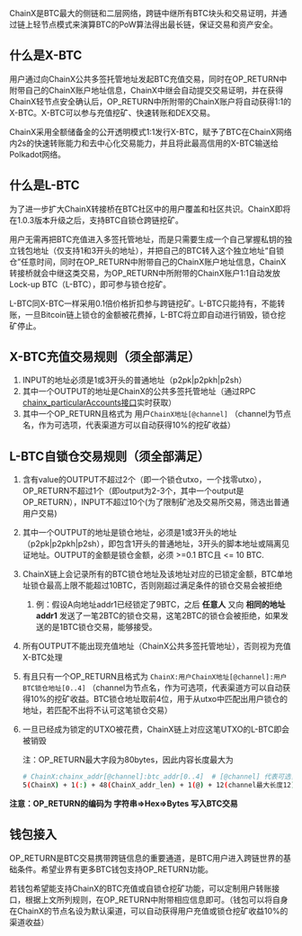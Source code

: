 ChainX是BTC最大的侧链和二层网络，跨链中继所有BTC块头和交易证明，并通过链上轻节点模式来演算BTC的PoW算法得出最长链，保证交易和资产安全。

## 什么是X-BTC

用户通过向ChainX公共多签托管地址发起BTC充值交易，同时在OP_RETURN中附带自己的ChainX账户地址信息，ChainX中继会自动提交交易证明，并在获得ChainX轻节点安全确认后，OP_RETURN中所附带的ChainX账户将自动获得1:1的X-BTC。X-BTC可以参与充值挖矿、快速转账和DEX交易。

ChainX采用全额储备金的公开透明模式1:1发行X-BTC，赋予了BTC在ChainX网络内2s的快速转账能力和去中心化交易能力，并且将此最高信用的X-BTC输送给Polkadot网络。

## 什么是L-BTC

为了进一步扩大ChainX转接桥在BTC社区中的用户覆盖和社区共识。ChainX即将在1.0.3版本升级之后，支持BTC自锁仓跨链挖矿。

用户无需再把BTC充值进入多签托管地址，而是只需要生成一个自己掌握私钥的独立钱包地址（仅支持1和3开头的地址），并把自己的BTC转入这个独立地址“自锁仓”任意时间，同时在OP_RETURN中附带自己的ChainX账户地址信息，ChainX转接桥就会中继这类交易，为OP_RETURN中所附带的ChainX账户1:1自动发放Lock-up BTC（L-BTC），即可参与锁仓挖矿。

L-BTC同X-BTC一样采用0.1倍价格折扣参与跨链挖矿。L-BTC只能持有，不能转账，一旦Bitcoin链上锁仓的金额被花费掉，L-BTC将立即自动进行销毁，锁仓挖矿停止。

## X-BTC充值交易规则（须全部满足）
1. INPUT的地址必须是1或3开头的普通地址（p2pk|p2pkh|p2sh）
2. 其中一个OUTPUT的地址是ChainX的公共多签托管地址（通过RPC [chainx_particularAccounts接口](https://github.com/chainx-org/ChainX/wiki/RPC#chainx_particularaccounts)实时获取）
3. 其中一个OP_RETURN且格式为  用户`ChainX地址[@channel]` （channel为节点名，作为可选项，代表渠道方可以自动获得10%的挖矿收益）

## L-BTC自锁仓交易规则（须全部满足）

1. 含有value的OUTPUT不超过2个（即一个锁仓utxo，一个找零utxo），OP_RETURN不超过1个（即output为2-3个，其中一个output是OP_RETURN），INPUT不超过10个(为了限制矿池及交易所交易，筛选出普通用户交易)

2. 其中一个OUTPUT的地址是锁仓地址，必须是1或3开头的地址（p2pk|p2pkh|p2sh），即包含1开头的普通地址，3开头的脚本地址或隔离见证地址。OUTPUT的金额是锁仓金额，必须 >=0.1 BTC且 <= 10 BTC.

3. ChainX链上会记录所有的BTC锁仓地址及该地址对应的已锁定金额，BTC单地址锁仓最高上限不能超过10BTC，否则刚超过满足条件的锁仓交易会被拒绝
    1. 例：假设A向地址addr1已经锁定了9BTC，之后 **任意人** 又向 **相同的地址addr1** 发送了一笔2BTC的锁仓交易，这笔2BTC的锁仓会被拒绝，如果发送的是1BTC锁仓交易，能够接受。

4. 所有OUTPUT不能出现充值地址（ChainX公共多签托管地址），否则视为充值X-BTC处理

5. 有且只有一个OP_RETURN且格式为 `ChainX:用户ChainX地址[@channel]:用户BTC锁仓地址[0..4]` （channel为节点名，作为可选项，代表渠道方可以自动获得10%的挖矿收益。BTC锁仓地址取前4位，用于从utxo中匹配出用户锁仓的地址，若匹配不出将不认可这笔锁仓交易） 

6. 一旦已经成为锁定的UTXO被花费，ChainX链上对应这笔UTXO的L-BTC即会被销毁

    注：OP_RETURN最大字段为80bytes，因此内容长度最大为

    ```bash
    # ChainX:chainx_addr[@channel]:btc_addr[0..4]  # [@channel] 代表可选，[0..4]代表取前4个字节
    5(ChainX) + 1(:) + 48(ChainX_addr_len) + 1(@) + 12(channel最大长度12) + 1(:) + 4(比特币地址取前4位) = 72 Bytes
    ```

**注意：OP_RETURN的编码为 字符串=>Hex=>Bytes 写入BTC交易**


## 钱包接入
OP_RETURN是BTC交易携带跨链信息的重要通道，是BTC用户进入跨链世界的基础条件。希望业界有更多BTC钱包支持OP_RETURN功能。

若钱包希望能支持ChainX的BTC充值或自锁仓挖矿功能，可以定制用户转账接口，根据上文所列规则，在OP_RETURN中附带相应信息即可。（钱包可以将自身在ChainX的节点名设为默认渠道，可以自动获得用户充值或锁仓挖矿收益10%的渠道收益）